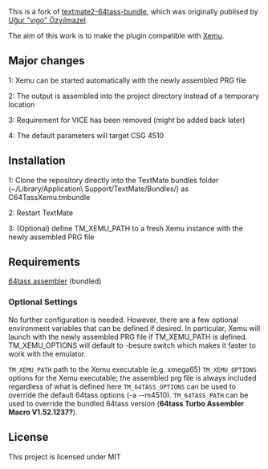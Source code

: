 This is a fork of [textmate2-64tass-bundle](https://github.com/vigo/textmate2-64tass-bundle), which was originally publised by [Uğur "vigo" Özyılmazel](https://github.com/vigo). 

The aim of this work is to make the plugin compatible with [Xemu](https://github.com/lgblgblgb/xemu).

## Major changes

1: Xemu can be started automatically with the newly assembled PRG file

2: The output is assembled into the project directory instead of a temporary location

3: Requirement for VICE has been removed (might be added back later)

4: The default parameters will target CSG 4510


## Installation

1: Clone the repository directly into the TextMate bundles folder (~/Library/Application\ Support/TextMate/Bundles/) as C64TassXemu.tmbundle

2: Restart TextMate

3: (Optional) define TM_XEMU_PATH to a fresh Xemu instance with the newly assembled PRG file

## Requirements

[64tass assembler](http://tass64.sourceforge.net/) (bundled)

### Optional Settings

No further configuration is needed. However, there are a few optional environment variables that can be defined if desired.
In particular, Xemu will launch with the newly assembled PRG file if TM_XEMU_PATH is defined. 
TM_XEMU_OPTIONS will default to -besure switch which makes it faster to work with the emulator.

`TM_XEMU_PATH` path to the Xemu executable (e.g. xmega65)
`TM_XEMU_OPTIONS` options for the Xemu executable; the assembled prg file is always included regardless of what is defined here
`TM_64TASS_OPTIONS` can be used to override the default 64tass options (-a --m4510).
`TM_64TASS_PATH` can be used to override the bundled 64tass version (**64tass Turbo Assembler Macro V1.52.1237?**).

## License

This project is licensed under MIT
